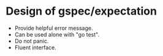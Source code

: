Design of gspec/expectation
===========================

* Provide helpful error message.
* Can be used alone with "go test".
* Do not panic.
* Fluent interface.

